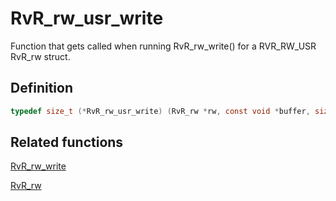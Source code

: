 # RvR_rw_usr_write

Function that gets called when running RvR_rw_write() for a RVR_RW_USR RvR_rw struct.

## Definition

```c
typedef size_t (*RvR_rw_usr_write) (RvR_rw *rw, const void *buffer, size_t size, size_t count);
```

## Related functions

[RvR_rw_write](/rvr/rvr/rw_write)

[RvR_rw](/rvr/rvr/rw)
